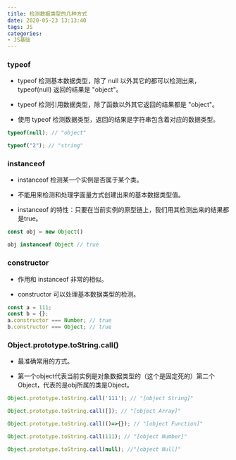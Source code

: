 ```yaml
---
title: 检测数据类型的几种方式
date: 2020-05-23 13:13:40
tags: JS
categories:
- JS基础
---
```

### typeof
- typeof 检测基本数据类型，除了 null 以外其它的都可以检测出来，typeof(null) 返回的结果是 "object"。

- typeof 检测引用数据类型，除了函数以外其它返回的结果都是 "object"。

- 使用 typeof 检测数据类型，返回的结果是字符串包含着对应的数据类型。

```js
typeof(null); // "object"

typeof("2"); // "string"
```

### instanceof
- instanceof 检测某一个实例是否属于某个类。

- 不能用来检测和处理字面量方式创建出来的基本数据类型值。

- instanceof 的特性：只要在当前实例的原型链上，我们用其检测出来的结果都是true。

```js
const obj = new Object()

obj instanceof Object // true
```

### constructor
- 作用和 instanceof 非常的相似。

- constructor 可以处理基本数据类型的检测。

```js
const a = 111;
const b = {};
a.constructor === Number; // true
b.constructor === Object; // true
```

### Object.prototype.toString.call()

- 最准确常用的方式。

- 第一个object代表当前实例是对象数据类型的（这个是固定死的）第二个Object，代表的是obj所属的类是Object。

```js
Object.prototype.toString.call('111'); // "[object String]"

Object.prototype.toString.call([]); // "[object Array]"

Object.prototype.toString.call(()=>{}); // "[object Function]"

Object.prototype.toString.call(111); // "[object Number]"

Object.prototype.toString.call(null); //"[object Null]"
```

